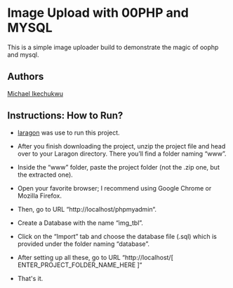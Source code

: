 # Image Upload with 00PHP and MYSQL

This is a simple image uploader build to demonstrate the magic of oophp and mysql.

## Authors

[Michael Ikechukwu](https://github.com/michaelik)

## Instructions: How to Run?

- [laragon](https://laragon.org/docs/install.html) was use to run this project.

- After you finish downloading the project, unzip the project file and head over to your Laragon directory. There you’ll find a folder naming “www”.

- Inside the “www” folder, paste the project folder (not the .zip one, but the extracted one).

- Open your favorite browser; I recommend using Google Chrome or Mozilla Firefox.

- Then, go to URL “http://localhost/phpmyadmin“.

- Create a Database with the name “img_tbl”.

- Click on the “Import” tab and choose the database file (.sql) which is provided under the folder naming “database”.

- After setting up all these, go to URL “http://localhost/[ ENTER_PROJECT_FOLDER_NAME_HERE ]“

- That's it.